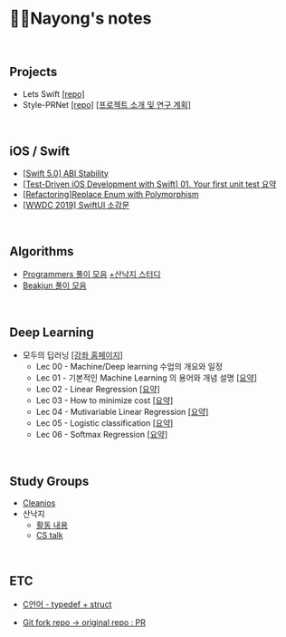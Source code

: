 # 👩‍💻Nayong's notes

<br>

## Projects

- Lets Swift [[repo]](https://github.com/cleanios/LetSwift)
- Style-PRNet [[repo]](https://github.com/piani/style-prnet) [[프로젝트 소개 및 연구 계획]](https://docs.google.com/document/d/1XGC3DXOnGOSr9hORXTNPHz3qv93kbvxwq0A_nl-Zx68/edit?usp=sharing)

<br>

## iOS / Swift

- [[Swift 5.0] ABI Stability](https://github.com/cleanios/Study/issues/2)
- [[Test-Driven iOS Development with Swift] 01. Your first unit test 요약](https://github.com/yoee/Cleanios-TDD/blob/master/book/1_Your%20First%20Unit%20Test.md)
- [[Refactoring]Replace Enum with Polymorphism](https://github.com/yoee/DevNotes/blob/master/iOS/Refactoring:%20Replace%20Enum%20with%20Polymorphism.md)
- [[WWDC 2019] SwiftUI 소감문](https://github.com/yoee/DevNotes/blob/master/iOS/SwiftUI.md)

<br>

## Algorithms

- [Programmers 풀이 모음](https://github.com/yoee/Programmers)   [+산낙지 스터디](https://github.com/rawoctopus/Nayong/tree/master/Algorithms/Programmers)
- [Beakjun 풀이 모음](https://github.com/yoee/Beakjun)

<br>

## Deep Learning

- 모두의 딥러닝 [[강좌 홈페이지]](<https://hunkim.github.io/ml/>)
  - Lec 00 - Machine/Deep learning 수업의 개요와 일정 
  - Lec 01 - 기본적인 Machine Learning 의 용어와 개념 설명 [[요약]](https://github.com/yoee/DeepLearning/blob/master/lectures/deep_learning_zero_to_all/notes/lec01_Basics.md)
  - Lec 02 - Linear Regression [[요약]](https://github.com/yoee/DeepLearning/blob/master/lectures/deep_learning_zero_to_all/notes/lec02_Linear_Regression.md)
  - Lec 03 - How to minimize cost [[요약]](https://github.com/yoee/DeepLearning/blob/master/lectures/deep_learning_zero_to_all/notes/lec03_How_to_minimize_cost.md)
  - Lec 04 - Mutivariable Linear Regression [[요약]](https://github.com/yoee/DeepLearning/blob/master/lectures/deep_learning_zero_to_all/notes/lec04_Mutivariable_Linear_Regression.md)
  - Lec 05 - Logistic classification [[요약]](https://github.com/yoee/DeepLearning/blob/master/lectures/deep_learning_zero_to_all/notes/lec05_Logistic_classification.md)
  - Lec 06 - Softmax Regression [[요약]](https://github.com/yoee/DeepLearning/blob/master/lectures/deep_learning_zero_to_all/notes/lec06_Softmax_Regression.md)

<br>

## Study Groups

- [Cleanios](https://github.com/cleanios) 
- 산낙지
  - [활동 내용](https://github.com/rawoctopus/Plan/issues)
  - [CS talk](https://github.com/rawoctopus/CSTalk)
  
<br>

## ETC

- [C언어 - typedef + struct](https://github.com/yoee/DevNotes/blob/master/C/typedef%2Bstruct.md)

- [Git fork repo -> original repo : PR](https://github.com/yoee/DevNotes/blob/master/git/GitHub%20Fork.md)

  
